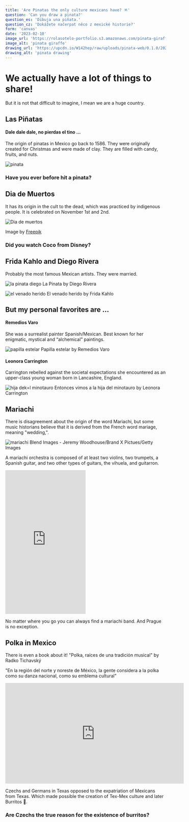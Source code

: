 ```yaml
---
title: 'Are Pinatas the only culture mexicans have? 🪅'
question: 'Can you draw a pinata?'
question_es: 'Dibuja una piñata.'
question_cz: 'Dokážete načerpat něco z mexické historie?'
form: 'canvas'
date: '2023-02-10'
image_url: 'https://rolasotelo-portfolio.s3.amazonaws.com/pinata-giraffe.png'
image_alt: 'pinata giraffe'
drawing_url: 'https://upcdn.io/W142hep/raw/uploads/pinata-web/0.1.0/2023-03-12/scribble_input_eWxnWMJa.png'
drawing_alt: 'pinata drawing'
---
```


# We actually have a lot of things to share!

But it is not that difficult to imagine, I mean we are a huge country.

## Las Piñatas

#### Dale dale dale, no pierdas el tino ...

The origin of pinatas in Mexico go back to  1586. They were originally created for Christmas and were made of clay. They are filled with candy, fruits, and nuts.

![pinata](https://rolasotelo-portfolio.s3.amazonaws.com/pinatas.jpg)

### Have you ever before hit a pinata?

## Dia de Muertos

It has its origin in the cult to the dead, which was practiced by indigenous people. It is celebrated on November 1st and 2nd.

![Dia de muertos](https://rolasotelo-portfolio.s3.amazonaws.com/6093967.jpg)

Image by <a href="https://www.freepik.com/free-vector/hand-drawn-flat-dia-de-muertos-family-home-altar-illustration_19336556.htm?epik=dj0yJnU9ZDNyaFZlWTJMOFZJZ3RMaGhWNUpvLVhMMTFRVHlocE8mcD0wJm49LTBUa2RFTlpTWExZSUswaElodEhuZyZ0PUFBQUFBR1FOejMw">Freepik</a>

### Did you watch Coco from Disney?

## Frida Kahlo and Diego Rivera

Probably the most famous Mexican artists. They were married.

![la pinata diego](https://rolasotelo-portfolio.s3.amazonaws.com/pinata-diego.jpg)
La Pinata by Diego Rivera

![el venado herido](https://rolasotelo-portfolio.s3.amazonaws.com/venadoherido.png)
El venado herido by Frida Kahlo

## But my personal favorites are ...

#### Remedios Varo
She was a surrealist painter Spanish/Mexican. Best known for her enigmatic, mystical and “alchemical” paintings.

![papilla estelar](https://rolasotelo-portfolio.s3.amazonaws.com/papilla-estelar.png)
Papilla estelar by Remedios Varo

#### Leonora Carrington

Carrington rebelled against the societal expectations she encountered as an upper-class young woman born in Lancashire, England.

![hija dek=l minotauro](https://rolasotelo-portfolio.s3.amazonaws.com/hijadelminotauro.jpg)
Entonces vimos a la hija del minotauro by Leonora Carrington

## Mariachi

There is disagreement about the origin of the word Mariachi, but some music historians believe that it is derived from the French word mariage, meaning "wedding,".

![mariachi](https://rolasotelo-portfolio.s3.amazonaws.com/mariachi.png)
<span className="text-sm">Blend Images - Jeremy Woodhouse/Brand X Pictues/Getty Images</span>

A mariachi orchestra is composed of at least two violins, two trumpets, a Spanish guitar, and two other types of guitars, the vihuela, and guitarron.

<div className="flex justify-center mx-50">
<iframe width="50%" height="450" scrolling="no" frameBorder="no" allow="autoplay" src="https://w.soundcloud.com/player/?url=https%3A//api.soundcloud.com/playlists/276145987&color=%23ff5500&auto_play=false&hide_related=false&show_comments=true&show_user=true&show_reposts=false&show_teaser=true"></iframe>
</div>

No matter where you go you can always find a mariachi band. And Prague is no exception.

## Polka in Mexico

There is even a book about it!  "Polka, raíces de una tradición musical" by Radko Tichavský

"En la región del norte y noreste de México, la gente considera a la polka como su danza nacional, como su emblema cultural"

<div className="flex justify-center">
<iframe width="560" height="315" src="https://www.youtube.com/embed/51T-ObiJRhY?start=5" title="YouTube video player" frameBorder="0" allow="accelerometer; autoplay; clipboard-write; encrypted-media; gyroscope; picture-in-picture; web-share" allowFullScreen></iframe>
</div>

Czechs and Germans in Texas opposed to the expatriation of Mexicans from Texas. Which made possible the creation of Tex-Mex culture and later Burritos 🌯.

### Are Czechs the true reason for the existence of burritos?